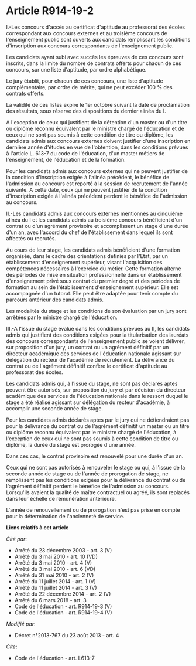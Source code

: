 # Article R914-19-2

I.-Les concours d'accès au certificat d'aptitude au professorat des écoles correspondant aux concours externes et au
troisième concours de l'enseignement public sont ouverts aux candidats remplissant les conditions d'inscription aux concours
correspondants de l'enseignement public. 

Les candidats ayant subi avec succès les épreuves de ces concours sont inscrits, dans la limite du nombre de contrats offerts
pour chacun de ces concours, sur une liste d'aptitude, par ordre alphabétique. 

Le jury établit, pour chacun de ces concours, une liste d'aptitude complémentaire, par ordre de mérite, qui ne peut excéder
100 % des contrats offerts. 

La validité de ces listes expire le 1er octobre suivant la date de proclamation des résultats, sous réserve des dispositions
du dernier alinéa du I. 

A l'exception de ceux qui justifient de la détention d'un master ou d'un titre ou diplôme reconnu équivalent par le ministre
chargé de l'éducation et de ceux qui ne sont pas soumis à cette condition de titre ou diplôme, les candidats admis aux
concours externes doivent justifier d'une inscription en dernière année d'études en vue de l'obtention, dans les conditions
prévues à l'article L. 613-7 du code de l'éducation, d'un master métiers de l'enseignement, de l'éducation et de la
formation. 

Pour les candidats admis aux concours externes qui ne peuvent justifier de la condition d'inscription exigée à l'alinéa
précédent, le bénéfice de l'admission au concours est reporté à la session de recrutement de l'année suivante. A cette date,
ceux qui ne peuvent justifier de la condition d'inscription exigée à l'alinéa précédent perdent le bénéfice de l'admission au
concours. 

II.-Les candidats admis aux concours externes mentionnés au cinquième alinéa du I et les candidats admis au troisième
concours bénéficient d'un contrat ou d'un agrément provisoire et accomplissent un stage d'une durée d'un an, avec l'accord du
chef de l'établissement dans lequel ils sont affectés ou recrutés. 

Au cours de leur stage, les candidats admis bénéficient d'une formation organisée, dans le cadre des orientations définies
par l'Etat, par un établissement d'enseignement supérieur, visant l'acquisition des compétences nécessaires à l'exercice du
métier. Cette formation alterne des périodes de mise en situation professionnelle dans un établissement d'enseignement privé
sous contrat du premier degré et des périodes de formation au sein de l'établissement d'enseignement supérieur. Elle est
accompagnée d'un tutorat. Elle peut être adaptée pour tenir compte du parcours antérieur des candidats admis. 

Les modalités du stage et les conditions de son évaluation par un jury sont arrêtées par le ministre chargé de l'éducation. 

III.-A l'issue du stage évalué dans les conditions prévues au II, les candidats admis qui justifient des conditions exigées
pour la titularisation des lauréats des concours correspondants de l'enseignement public se voient délivrer, sur proposition
d'un jury, un contrat ou un agrément définitif par un directeur académique des services de l'éducation nationale agissant sur
délégation du recteur de l'académie de recrutement. La délivrance du contrat ou de l'agrément définitif confère le certificat
d'aptitude au professorat des écoles. 

Les candidats admis qui, à l'issue du stage, ne sont pas déclarés aptes peuvent être autorisés, sur proposition du jury et
par décision du directeur académique des services de l'éducation nationale dans le ressort duquel le stage a été réalisé
agissant sur délégation du recteur d'académie, à accomplir une seconde année de stage. 

Pour les candidats admis déclarés aptes par le jury qui ne détiendraient pas pour la délivrance du contrat ou de l'agrément
définitif un master ou un titre ou diplôme reconnu équivalent par le ministre chargé de l'éducation, à l'exception de ceux
qui ne sont pas soumis à cette condition de titre ou diplôme, la durée du stage est prorogée d'une année. 

Dans ces cas, le contrat provisoire est renouvelé pour une durée d'un an. 

Ceux qui ne sont pas autorisés à renouveler le stage ou qui, à l'issue de la seconde année de stage ou de l'année de
prorogation de stage, ne remplissent pas les conditions exigées pour la délivrance du contrat ou de l'agrément définitif
perdent le bénéfice de l'admission au concours. Lorsqu'ils avaient la qualité de maître contractuel ou agréé, ils sont
replacés dans leur échelle de rémunération antérieure. 

L'année de renouvellement ou de prorogation n'est pas prise en compte pour la détermination de l'ancienneté de service.

**Liens relatifs à cet article**

_Cité par_:

  - Arrêté du 23 décembre 2003 - art. 3 (V)
  - Arrêté du 3 mai 2010 - art. 10 (VD)
  - Arrêté du 3 mai 2010 - art. 4 (V)
  - Arrêté du 3 mai 2010 - art. 6 (VD)
  - Arrêté du 31 mai 2010 - art. 2 (V)
  - Arrêté du 11 juillet 2014 - art. 1 (V)
  - Arrêté du 11 juillet 2014 - art. 3 (V)
  - Arrêté du 22 décembre 2014 - art. 2 (V)
  - Arrêté du 6 mars 2018 - art. 3
  - Code de l'éducation - art. R914-19-3 (V)
  - Code de l'éducation - art. R914-19-4 (V)

_Modifié par_:

  - Décret n°2013-767 du 23 août 2013 - art. 4

_Cite_:

  - Code de l'éducation - art. L613-7
